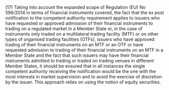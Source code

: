 (17) Taking into account the expanded scope of Regulation (EU) No 596/2014 in terms of financial instruments covered, the fact that the ex post notification to the competent authority requirement applies to issuers who have requested or approved admission of their financial instruments to trading on a regulated market in a Member State or, in the case of instruments only traded on a multilateral trading facility (MTF) or on other types of organised trading facilities (OTFs), issuers who have approved trading of their financial instruments on an MTF or an OTF or have requested admission to trading of their financial instruments on an MTF in a Member State and the fact that such issuers may have their financial instruments admitted to trading or traded on trading venues in different Member States, it should be ensured that in all instances the single competent authority receiving the notification would be the one with the most interests in market supervision and to avoid the exercise of discretion by the issuer. This approach relies on using the notion of equity securities.